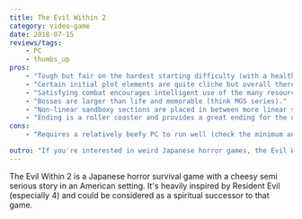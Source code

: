 ```yaml
---
title: The Evil Within 2
category: video-game
date: 2018-07-15
reviews/tags:
    - PC
    - thumbs_up
pros:
    - "Tough but fair on the hardest starting difficulty (with a healthy amount of checkpoints that serve to soften the blow during hard fights)."
    - "Certain initial plot elements are quite cliche but overall there is a lot of room for intrigue and excitement throughout the game."
    - "Satisfying combat encourages intelligent use of the many resources and tools at your disposal."
    - "Bosses are larger than life and memorable (think MGS series)."
    - "Non-linear sandboxy sections are placed in between more linear sections."
    - "Ending is a roller coaster and provides a great ending for the overall experience."
cons:
    - "Requires a relatively beefy PC to run well (check the minimum and recommended specs before buying)."

outro: "If you're interested in weird Japanese horror games, the Evil Within 2 does not disappoint."
---
```

The Evil Within 2 is a Japanese horror survival game with a cheesy semi serious story in an American setting. It's heavily inspired by Resident Evil (especially 4) and could be considered as a spiritual successor to that game.
